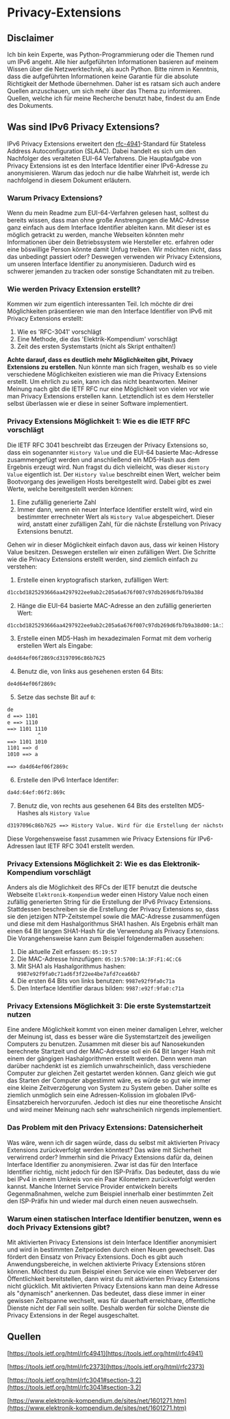 # Privacy-Extensions

## Disclaimer

Ich bin kein Experte, was Python-Programmierung oder die Themen rund um IPv6 angeht. Alle hier aufgeführten Informationen basieren auf meinem Wissen über die Netzwerktechnik, als auch Python. Bitte nimm in Kenntnis, dass die aufgeführten Informationen keine Garantie für die absolute Richtigkeit der Methode übernehmen. Daher ist es ratsam sich auch andere Quellen anzuschauen, um sich mehr über das Thema zu informieren. Quellen, welche ich für meine Recherche benutzt habe, findest du am Ende des Dokuments.

## Was sind IPv6 Privacy Extensions?

IPv6 Privacy Extensions erweitert den [rfc-4941](https://tools.ietf.org/html/rfc4941)-Standard für Stateless Address Autoconfiguration (SLAAC). Dabei handelt es sich um den Nachfolger des veralteten EUI-64 Verfahrens. Die Hauptaufgabe von Privacy Extensions ist es den Interface Identifier einer IPv6-Adresse zu anonymisieren. Warum das jedoch nur die halbe Wahrheit ist, werde ich nachfolgend in diesem Dokument erläutern.

### Warum Privacy Extensions?

Wenn du mein Readme zum EUI-64-Verfahren gelesen hast, solltest du bereits wissen, dass man ohne große Anstrengungen die MAC-Adresse ganz einfach aus dem Interface Identifier ableiten kann. Mit dieser ist es möglich getrackt zu werden, manche Webseiten könnten mehr Informationen über dein Betriebssystem wie Hersteller etc. erfahren oder eine böswillige Person könnte damit Unfug treiben. Wir möchten nicht, dass das unbedingt passiert oder? Deswegen verwenden wir Privacy Extensions, um unseren Interface Identifier zu anonymisieren. Dadurch wird es schwerer jemanden zu tracken oder sonstige Schandtaten mit zu treiben.

### Wie werden Privacy Extension erstellt?

Kommen wir zum eigentlich interessanten Teil. Ich möchte dir drei Möglichkeiten präsentieren wie man den Interface Identifier von IPv6 mit Privacy Extensions erstellt:

  1. Wie es 'RFC-3041' vorschlägt
  2. Eine Methode, die das 'Elektrik-Kompendium' vorschlägt
  3. Zeit des ersten Systemstarts (nicht als Skript enthalten!)

**Achte darauf, dass es deutlich mehr Möglichkeiten gibt, Privacy Extensions zu erstellen**. Nun könnte man sich fragen, weshalb es so viele verschiedene Möglichkeiten existieren wie man die Privacy Extensions erstellt. Um ehrlich zu sein, kann ich das nicht beantworten. Meiner Meinung nach gibt die IETF RFC nur eine Möglichkeit von vielen vor wie man Privacy Extensions erstellen kann. Letztendlich ist es dem Hersteller selbst überlassen wie er diese in seiner Software implementiert.

### Privacy Extensions Möglichkeit 1: Wie es die IETF RFC vorschlägt

Die IETF RFC 3041 beschreibt das Erzeugen der Privacy Extensions so, dass ein sogenannter `History Value` und die EUI-64 basierte Mac-Adresse zusammengefügt werden und anschließend ein MD5-Hash aus dem Ergebnis erzeugt wird. Nun fragst du dich vielleicht, was dieser `History Value` eigentlich ist. Der `History Value` beschreibt einen Wert, welcher beim Bootvorgang des jeweiligen Hosts bereitgestellt wird. Dabei gibt es zwei Werte, welche bereitgestellt werden können:

  1. Eine zufällig generierte Zahl
  2. Immer dann, wenn ein neuer Interface Identifier erstellt wird, wird ein bestimmter errechneter Wert als `History Value` abgespeichert. Dieser wird, anstatt einer zufälligen Zahl, für die nächste Erstellung von Privacy Extensions benutzt.

Gehen wir in dieser Möglichkeit einfach davon aus, dass wir keinen History Value besitzen. Deswegen erstellen wir einen zufälligen Wert. Die Schritte wie die Privacy Extensions erstellt werden, sind ziemlich einfach zu verstehen:

  1. Erstelle einen kryptografisch starken, zufälligen Wert:

```txt
d1ccbd1825293666aa4297922ee9ab2c205a6a676f007c97db269d6fb7b9a38d
```

  2. Hänge die EUI-64 basierte MAC-Adresse an den zufällig generierten Wert:

```txt
d1ccbd1825293666aa4297922ee9ab2c205a6a676f007c97db269d6fb7b9a38d00:1A:3F:FF:FE:F1:4C:C6
```

  3. Erstelle einen MD5-Hash im hexadezimalen Format mit dem vorherig erstellen Wert als Eingabe:

```txt
de4d64ef06f2869cd3197096c86b7625
```

  4. Benutz die, von links aus gesehenen ersten 64 Bits:

```txt
de4d64ef06f2869c
```

  5. Setze das sechste Bit auf `0`:

```txt
de
d ==> 1101
e ==> 1110
==> 1101 1110
          ^
==> 1101 1010
1101 ==> d
1010 ==> a

==> da4d64ef06f2869c
```

  6. Erstelle den IPv6 Interface Identifer:

```txt
da4d:64ef:06f2:869c
```

  7. Benutz die, von rechts aus gesehenen 64 Bits des erstellten MD5-Hashes als `History Value`

```txt
d3197096c86b7625 ==> History Value. Wird für die Erstellung der nächsten Privacy Extensions benutzt, anstatt einen zufälligen Wert zu berechnen.
```

Diese Vorgehensweise fasst zusammen wie Privacy Extensions für IPv6-Adressen laut IETF RFC 3041 erstellt werden.

### Privacy Extensions Möglichkeit 2: Wie es das Elektronik-Kompendium vorschlägt

Anders als die Möglichkeit des RFCs der IETF benutzt die deutsche Webseite `Elektronik-Kompendium` weder einen History Value noch einen zufällig generierten String für die Erstellung der IPv6 Privacy Extensions. Stattdessen beschreiben sie die Erstellung der Privacy Extensions so, dass sie den jetzigen NTP-Zeitstempel sowie die MAC-Adresse zusammenfügen und diese mit dem Hashalgorithmus SHA1 hashen. Als Ergebnis erhält man einen 64 Bit langen SHA1-Hash für die Verwendung als Privacy Extensions. Die Vorangehensweise kann zum Beispiel folgendermaßen aussehen:

  1. Die aktuelle Zeit erfassen: `05:19:57`
  2. Die MAC-Adresse hinzufügen: `05:19:5700:1A:3F:F1:4C:C6`
  3. Mit SHA1 als Hashalgorithmus hashen: `9987e92f9fa0c71ad6f3f22ee4be7afd7cea66b7`
  4. Die ersten 64 Bits von links benutzen: `9987e92f9fa0c71a`
  5. Den Interface Identifier daraus bilden: `9987:e92f:9fa0:c71a`

### Privacy Extensions Möglichkeit 3: Die erste Systemstartzeit nutzen

Eine andere Möglichkeit kommt von einen meiner damaligen Lehrer, welcher der Meinung ist, dass es besser wäre die Systemstartzeit des jeweiligen Computers zu benutzen. Zusammen mit dieser bis auf Nanosekunden berechnete Startzeit und der MAC-Adresse soll ein 64 Bit langer Hash mit einem der gängigen Hashalgorithmen erstellt werden. Denn wenn man darüber nachdenkt ist es ziemlich unwahrscheinlich, dass verschiedene Computer zur gleichen Zeit gestartet werden können. Ganz gleich wie gut das Starten der Computer abgestimmt wäre, es würde so gut wie immer eine kleine Zeitverzögerung von System zu System geben. Daher sollte es ziemlich unmöglich sein eine Adressen-Kolission im globalen IPv6-Einsatzbereich hervorzurufen. Jedoch ist dies nur eine theoretische Ansicht und wird meiner Meinung nach sehr wahrscheinlich nirgends implementiert.

### Das Problem mit den Privacy Extensions: Datensicherheit

Was wäre, wenn ich dir sagen würde, dass du selbst mit aktivierten Privacy Extensions zurückverfolgt werden könntest? Das wäre mit Sicherheit verwirrend order? Immerhin sind die Privacy Extensions dafür da, deinen Interface Identifier zu anonymisieren. Zwar ist das für den Interface Identifier richtig, nicht jedoch für den ISP-Präfix. Das bedeutet, dass du wie bei IPv4 in einem Umkreis von ein Paar Kilometern zurückverfolgt werden kannst. Manche Internet Service Provider entwickeln bereits Gegenmaßnahmen, welche zum Beispiel innerhalb einer bestimmten Zeit den ISP-Präfix hin und wieder mal durch einen neuen auswechseln.

### Warum einen statischen Interface Identifier benutzen, wenn es doch Privacy Extensions gibt?

Mit aktivierten Privacy Extensions ist dein Interface Identifier anonymisiert und wird in bestimmten Zeitperioden durch einen Neuen gewechselt. Das fördert den Einsatz von Privacy Extensions. Doch es gibt auch Anwendungsbereiche, in welchen aktivierte Privacy Extensions stören können. Möchtest du zum Beispiel einen Service wie einen Webserver der Öffentlichkeit bereitstellen, dann wirst du mit aktivierten Privacy Extensions nicht glücklich. Mit aktivierten Privacy Extensions kann man deine Adresse als "dynamisch" anerkennen. Das bedeutet, dass diese immer in einer gewissen Zeitspanne wechselt, was für dauerhaft erreichbare, öffentliche Dienste nicht der Fall sein sollte. Deshalb werden für solche Dienste die Privacy Extensions in der Regel ausgeschaltet.

## Quellen

[https://tools.ietf.org/html/rfc4941](https://tools.ietf.org/html/rfc4941)

[https://tools.ietf.org/html/rfc2373](https://tools.ietf.org/html/rfc2373)

[https://tools.ietf.org/html/rfc3041#section-3.2](https://tools.ietf.org/html/rfc3041#section-3.2)

[https://www.elektronik-kompendium.de/sites/net/1601271.htm](https://www.elektronik-kompendium.de/sites/net/1601271.htm)